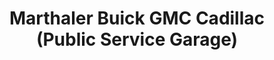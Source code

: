 ---
title: "Marthaler Buick GMC Cadillac (Public Service Garage)"
url: /marquette/marthaler-buick-gmc-cadillac-public-service-garage/
shop: Autohaus
---